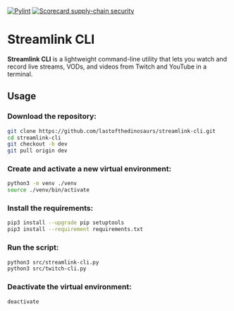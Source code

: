 
[![Pylint](https://github.com/lastofthedinosaurs/Streamlink_CLI/actions/workflows/pylint.yml/badge.svg)](https://github.com/lastofthedinosaurs/Streamlink_CLI/actions/workflows/pylint.yml) [![Scorecard supply-chain security](https://github.com/lastofthedinosaurs/Streamlink_CLI/actions/workflows/scorecard.yml/badge.svg)](https://github.com/lastofthedinosaurs/Streamlink_CLI/actions/workflows/scorecard.yml)

# Streamlink CLI
**Streamlink CLI** is a lightweight command-line utility that lets you watch and record live streams, VODs, and videos from Twitch and YouTube in a terminal.  

## Usage

### Download the repository:
``` bash
git clone https://github.com/lastofthedinosaurs/streamlink-cli.git
cd streamlink-cli
git checkout -b dev
git pull origin dev
```

### Create and activate a new virtual environment:

``` bash
python3 -m venv ./venv
source ./venv/bin/activate
```

### Install the requirements:
``` bash
pip3 install --upgrade pip setuptools
pip3 install --requirement requirements.txt
```

### Run the script:
``` bash
python3 src/streamlink-cli.py
python3 src/twitch-cli.py
```

### Deactivate the virtual environment:
``` bash
deactivate
```
